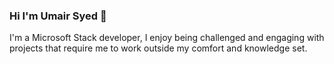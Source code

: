 ### Hi I'm Umair Syed 👋

I'm a Microsoft Stack developer, I enjoy being challenged and engaging with projects that require me to work outside my comfort and knowledge set.
